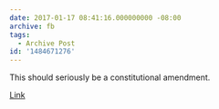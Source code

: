 ```yaml
---
date: 2017-01-17 08:41:16.000000000 -08:00
archive: fb
tags: 
  - Archive Post
id: '1484671276'
---
```


This should seriously be a constitutional amendment.

[Link](http://www.newyorker.com/cartoons/a20684)
